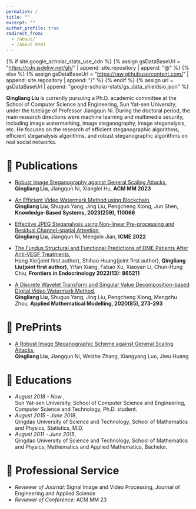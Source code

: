 ```yaml
---
permalink: /
title: ""
excerpt: ""
author_profile: true
redirect_from: 
  - /about/
  - /about.html
---
```


{% if site.google_scholar_stats_use_cdn %}
{% assign gsDataBaseUrl = "https://cdn.jsdelivr.net/gh/" | append: site.repository | append: "@" %}
{% else %}
{% assign gsDataBaseUrl = "https://raw.githubusercontent.com/" | append: site.repository | append: "/" %}
{% endif %}
{% assign url = gsDataBaseUrl | append: "google-scholar-stats/gs_data_shieldsio.json" %}

<span class='anchor' id='about-me'></span>

**Qingliang Liu** is currently pursuing a Ph.D. academic committee at the School of Computer Science and Engineering, Sun Yat-sen University, under the tutelage of Professor Jiangqun Ni. During the doctoral period, the main research directions were machine learning and multimedia security, including image watermarking, image steganography, image steganalysis, etc. He focuses on the research of efficient steganographic algorithms, efficient steganalysis algorithms, and robust steganographic algorithms on real social networks.



# 📝 Publications 
- [Robust Image Steganography against General Scaling Attacks](https://doi.org/10.1145/3581783.3612267),  
 **Qingliang Liu**, Jiangqun Ni, Xianglei Hu, **ACM MM 2023**

- [An Efficient Video Watermark Method using Blockchain](https://www.sciencedirect.com/science/article/abs/pii/S0950705122011595),  
 **Qingliang Liu**, Shuguo Yang, Jing Liu, Pengcheng Xiong, Jun Shen, **Knowledge-Based Systems, 2023(259), 110066**

- [Effective JPEG Steganalysis using Non-linear Pre-processing and Residual Channel-spatial Attention](https://ieeexplore.ieee.org/abstract/document/9859742),  
 **Qingliang Liu**, Jiangqun Ni, Mengxin Jian, **ICME 2022**

- [The Fundus Structural and Functional Predictions of DME Patients After Anti-VEGF Treatments](https://www.frontiersin.org/articles/10.3389/fendo.2022.865211/full),  
 Hang Xie(joint first author), Shihao Huang(joint first author), **Qingliang Liu(joint first author)**, Yifan Xiang, Fabao Xu, Xiaoyan Li, Chun-Hung Chiu, **Frontiers in Endocrinology 2022(13): 865211**

- [A Discrete Wavelet Transform and Singular Value Decomposition-based Digital Video Watermark Method](https://www.sciencedirect.com/science/article/abs/pii/S0307904X20302080),  
 **Qingliang Liu**, Shuguo Yang, Jing Liu, Pengcheng Xiong, Mengchu Zhou, **Applied Mathematical Modelling, 2020(85), 273-293**

# 📝 PrePrints
- [A Robust Image Steganographic Scheme against General Scaling Attacks](https://arxiv.org/pdf/2212.02822.pdf),  
 **Qingliang Liu**, Jiangqun Ni, Weizhe Zhang, Xiangyang Luo, Jiwu Huang


# 📖 Educations
- *August 2018 - Now*      ,   
Sun Yat-sen University, School of Computer Science and Engineering, Computer Science and Technology, Ph.D. student. 
- *August 2015 - June 2018*,   
Qingdao University of Science and Technology, School of Mathematics and Physics, Statistics, M.D.
- *August 2011 - June 2015*,   
Qingdao University of Science and Technology, School of Mathematics and Physics, Mathematics and Applied Mathematics, Bachelor.

# 💬 Professional Service
- *Reviewer of Journal*: Signal Image and Video Processing, Journal of Engineering and Applied Science
- *Reviewer of Conference*: ACM MM 23
